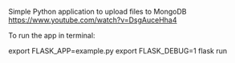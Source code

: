 Simple Python application to upload files to MongoDB
https://www.youtube.com/watch?v=DsgAuceHha4


To run the app in terminal:

export FLASK_APP=example.py
export FLASK_DEBUG=1
flask run